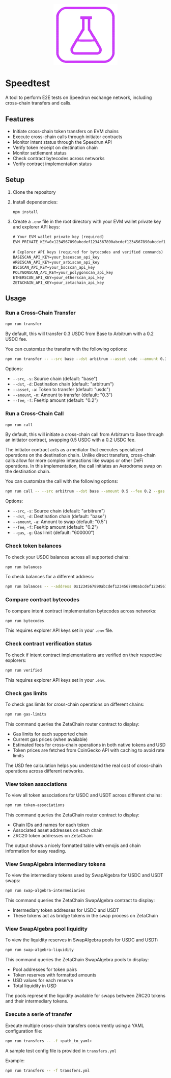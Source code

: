 <img src="logo.png" alt="Logo" style="display: block; margin: 0 auto; width: 200px;">

# Speedtest

A tool to perform E2E tests on Speedrun exchange network, including cross-chain transfers and calls.

## Features

- Initiate cross-chain token transfers on EVM chains
- Execute cross-chain calls through initiator contracts
- Monitor intent status through the Speedrun API
- Verify token receipt on destination chain
- Monitor settlement status
- Check contract bytecodes across networks
- Verify contract implementation status

## Setup

1. Clone the repository
2. Install dependencies:
   ```
   npm install
   ```
3. Create a `.env` file in the root directory with your EVM wallet private key and explorer API keys:

   ```
   # Your EVM wallet private key (required)
   EVM_PRIVATE_KEY=0x1234567890abcdef1234567890abcdef1234567890abcdef1234567890abcdef

   # Explorer API keys (required for bytecodes and verified commands)
   BASESCAN_API_KEY=your_basescan_api_key
   ARBISCAN_API_KEY=your_arbiscan_api_key
   BSCSCAN_API_KEY=your_bscscan_api_key
   POLYGONSCAN_API_KEY=your_polygonscan_api_key
   ETHERSCAN_API_KEY=your_etherscan_api_key
   ZETACHAIN_API_KEY=your_zetachain_api_key
   ```

## Usage

### Run a Cross-Chain Transfer

```bash
npm run transfer
```

By default, this will transfer 0.3 USDC from Base to Arbitrum with a 0.2 USDC fee.

You can customize the transfer with the following options:

```bash
npm run transfer -- --src base --dst arbitrum --asset usdc --amount 0.3 --fee 0.2
```

Options:

- `--src`, `-s`: Source chain (default: "base")
- `--dst`, `-d`: Destination chain (default: "arbitrum")
- `--asset`, `-a`: Token to transfer (default: "usdc")
- `--amount`, `-m`: Amount to transfer (default: "0.3")
- `--fee`, `-f`: Fee/tip amount (default: "0.2")

### Run a Cross-Chain Call

```bash
npm run call
```

By default, this will initiate a cross-chain call from Arbitrum to Base through an initiator contract, swapping 0.5 USDC with a 0.2 USDC fee.

The initiator contract acts as a mediator that executes specialized operations on the destination chain. Unlike direct transfers, cross-chain calls allow for more complex interactions like swaps or other DeFi operations. In this implementation, the call initiates an Aerodrome swap on the destination chain.

You can customize the call with the following options:

```bash
npm run call -- --src arbitrum --dst base --amount 0.5 --fee 0.2 --gas 600000
```

Options:

- `--src`, `-s`: Source chain (default: "arbitrum")
- `--dst`, `-d`: Destination chain (default: "base")
- `--amount`, `-a`: Amount to swap (default: "0.5")
- `--fee`, `-f`: Fee/tip amount (default: "0.2")
- `--gas`, `-g`: Gas limit (default: "600000")

### Check token balances

To check your USDC balances across all supported chains:

```bash
npm run balances
```

To check balances for a different address:

```bash
npm run balances -- --address 0x1234567890abcdef1234567890abcdef12345678
```

### Compare contract bytecodes

To compare intent contract implementation bytecodes across networks:

```bash
npm run bytecodes
```

This requires explorer API keys set in your `.env` file.

### Check contract verification status

To check if intent contract implementations are verified on their respective explorers:

```bash
npm run verified
```

This requires explorer API keys set in your `.env`.

### Check gas limits

To check gas limits for cross-chain operations on different chains:

```bash
npm run gas-limits
```

This command queries the ZetaChain router contract to display:

- Gas limits for each supported chain
- Current gas prices (when available)
- Estimated fees for cross-chain operations in both native tokens and USD
- Token prices are fetched from CoinGecko API with caching to avoid rate limits

The USD fee calculation helps you understand the real cost of cross-chain operations across different networks.

### View token associations

To view all token associations for USDC and USDT across different chains:

```bash
npm run token-associations
```

This command queries the ZetaChain router contract to display:

- Chain IDs and names for each token
- Associated asset addresses on each chain
- ZRC20 token addresses on ZetaChain

The output shows a nicely formatted table with emojis and chain information for easy reading.

### View SwapAlgebra intermediary tokens

To view the intermediary tokens used by SwapAlgebra for USDC and USDT swaps:

```bash
npm run swap-algebra-intermediaries
```

This command queries the ZetaChain SwapAlgebra contract to display:

- Intermediary token addresses for USDC and USDT
- These tokens act as bridge tokens in the swap process on ZetaChain

### View SwapAlgebra pool liquidity

To view the liquidity reserves in SwapAlgebra pools for USDC and USDT:

```bash
npm run swap-algebra-liquidity
```

This command queries the ZetaChain SwapAlgebra pools to display:

- Pool addresses for token pairs
- Token reserves with formatted amounts
- USD values for each reserve
- Total liquidity in USD

The pools represent the liquidity available for swaps between ZRC20 tokens and their intermediary tokens.

### Execute a serie of transfer

Execute multiple cross-chain transfers concurrently using a YAML configuration file:

```bash
npm run transfers -- -f <path_to_yaml>
```

A sample test config file is provided in `transfers.yml`

Example:

```bash
npm run transfers -- -f transfers.yml
```
